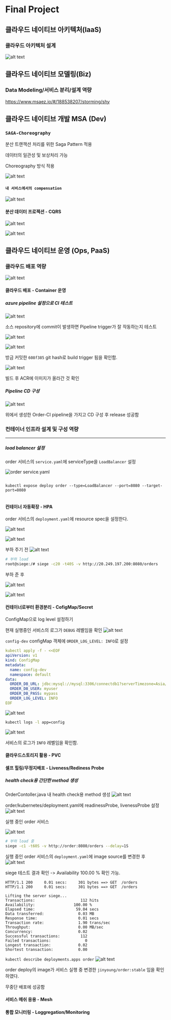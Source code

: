 # Final Project

## 클라우드 네이티브 아키텍처(IaaS)

### 클라우드 아키텍처 설계

![alt text](image-27.png)


## 클라우드 네이티브 모델링(Biz)

### Data Modeling/서비스 분리/설계 역량

https://www.msaez.io/#/188538207/storming/shy


## 클라우드 네이티브 개발 MSA (Dev)

###  `SAGA-Choreography`

분산 트랜잭션 처리를 위한 Saga Pattern 적용

데이터의 일관성 및 보상처리 가능

Choreography 방식 적용

![alt text](image-30.png)

#### `내 서비스에서의 compensation`

![alt text](image-29.png)


#### 분산 데이터 프로젝션 - CQRS 

![alt text](image-28.png)

![alt text](image-26.png)


## 클라우드 네이티브 운영 (Ops, PaaS)


### 클라우드 배포 역량

![alt text](image-20.png)

#### 클라우드 배포 - Container 운영

##### azure pipeline 설정으로 CI 테스트

![alt text](image-21.png)

소스 repository에 commit이 발생하면 Pipeline trigger가 잘 작동하는지 테스트

![alt text](image-22.png)

![alt text](image-24.png)

방금 커밋한 `608f385` git hash로 build trigger 됨을 확인함.

![alt text](image-23.png)

빌드 후 ACR에 이미지가 올라간 것 확인

##### Pipeline CD 구성

![alt text](image-25.png)

위에서 생성한 Order-CI pipeline을 가지고 CD 구성 후 release 성공함


### 컨테이너 인프라 설계 및 구성 역량

-------------

##### load balancer 설정

order 서비스의 `service.yaml`에 serviceType을 `LoadBalancer` 설정

![order service.yaml](image-11.png)

```

kubectl expose deploy order --type=LoadBalancer --port=8080 --target-port=8080


```

#### 컨테이너 자동확장 - HPA 

order 서비스의 `deployment.yaml`에 resource spec을 설정한다.

![alt text](image-9.png)

![alt text](image-3.png)



부하 주기 전
![alt text](image-7.png)


``` bash
# 부하 load
root@siege:/# siege -c20 -t40S -v http://20.249.197.200:8080/orders
```

부하 준 후

![alt text](image-6.png)

![alt text](image-12.png)


#### 컨테이너로부터 환경분리 - CofigMap/Secret

ConfigMap으로 log level 설정하기

현재 실행중인 서비스의 로그가 `DEBUG` 레벨임을 확인
![alt text](image-17.png)

`config-dev` configMap 객체에 `ORDER_LOG_LEVEL: INFO`로 설정

```YAML
kubectl apply -f - <<EOF
apiVersion: v1
kind: ConfigMap
metadata:
  name: config-dev
  namespace: default
data:
  ORDER_DB_URL: jdbc:mysql://mysql:3306/connectdb1?serverTimezone=Asia/Seoul&useSSL=false
  ORDER_DB_USER: myuser
  ORDER_DB_PASS: mypass
  ORDER_LOG_LEVEL: INFO
EOF
```

![alt text](image-18.png)

```bash
kubectl logs -l app=config
```

![alt text](image-19.png)

서비스의 로그가 `INFO` 레벨임을 확인함.

#### 클라우드스토리지 활용 - PVC 

#### 셀프 힐링/무정지배포 - Liveness/Rediness Probe 

##### health check용 간단한 method 생성

OrderContoller.java 내 health check용 method 생성
![alt text](image-8.png)

order/kubernetes/deployment.yaml에 readinessProbe, livenessProbe 설정
![alt text](image-14.png)


실행 중인 order 서비스

![alt text](image-13.png)

```bash
# 부하 load 중
siege -c1 -t60S -v http://order:8080/orders --delay=1S
```

실행 중인 order 서비스의 `deployment.yaml`에 image source를 변경한 후 
![alt text](image-15.png)

siege 테스트 결과 확인 -> Availability 100.00 % 확인 가능.

```
HTTP/1.1 200     0.01 secs:     301 bytes ==> GET  /orders
HTTP/1.1 200     0.01 secs:     301 bytes ==> GET  /orders

Lifting the server siege...
Transactions:                    112 hits
Availability:                 100.00 %
Elapsed time:                  59.04 secs
Data transferred:               0.03 MB
Response time:                  0.01 secs
Transaction rate:               1.90 trans/sec
Throughput:                     0.00 MB/sec
Concurrency:                    0.02
Successful transactions:         112
Failed transactions:               0
Longest transaction:            0.02
Shortest transaction:           0.00
```

`kubectl describe deployments.apps order`
![alt text](image-16.png)

order deploy의 image가 서비스 실행 중 변경한 `jinyoung/order:stable` 임을 확인하였다.

무중단 배포에 성공함

#### 서비스 메쉬 응용 - Mesh 

#### 통합 모니터링 - Loggregation/Monitoring





